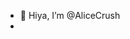 - 👋 Hiya, I’m @AliceCrush
-

<!---
AliceCrush/AliceCrush is a ✨ special ✨ repository because its `README.md` (this file) appears on your GitHub profile.
You can click the Preview link to take a look at your changes.
--->
